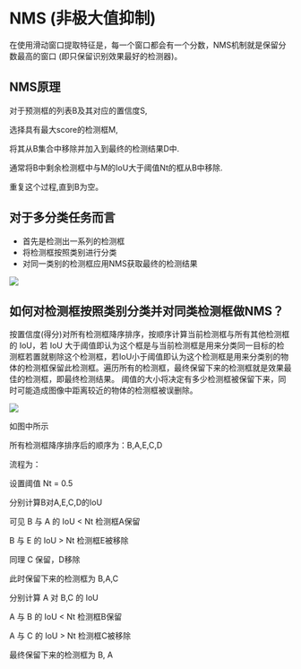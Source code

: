 # NMS (非极大值抑制)

在使用滑动窗口提取特征是，每一个窗口都会有一个分数，NMS机制就是保留分数最高的窗口 (即只保留识别效果最好的检测器)。



## NMS原理

对于预测框的列表B及其对应的置信度S,

选择具有最大score的检测框M,

将其从B集合中移除并加入到最终的检测结果D中.

通常将B中剩余检测框中与M的IoU大于阈值Nt的框从B中移除.

重复这个过程,直到B为空。



## 对于多分类任务而言

- 首先是检测出一系列的检测框
- 将检测框按照类别进行分类
- 对同一类别的检测框应用NMS获取最终的检测结果

<img src="https://github.com/FURYTAIL/Machine_Learning/blob/main/img/NMS%E6%B5%81%E7%A8%8B.png?raw=true"/>



## 如何对检测框按照类别分类并对同类检测框做NMS？

按置信度(得分)对所有检测框降序排序，按顺序计算当前检测框与所有其他检测框的 IoU，若 IoU 大于阈值即认为这个框是与当前检测框是用来分类同一目标的检测框若置就剔除这个检测框，若IoU小于阈值即认为这个检测框是用来分类别的物体的检测框保留此检测框。遍历所有的检测框，最终保留下来的检测框就是效果最佳的检测框，即最终检测结果。
阈值的大小将决定有多少检测框被保留下来，同时可能造成图像中距离较近的物体的检测框被误删除。

<img src="https://github.com/FURYTAIL/Machine_Learning/blob/main/img/NMS%E6%A3%80%E6%B5%8B%E6%A1%86%E5%88%86%E7%B1%BB.png?raw=true"/>

如图中所示

所有检测框降序排序后的顺序为：B,A,E,C,D

流程为：

设置阈值 Nt = 0.5

分别计算B对A,E,C,D的IoU

可见 B 与 A 的 IoU < Nt 检测框A保留

B 与 E 的 IoU > Nt 检测框E被移除

同理 C 保留，D移除

此时保留下来的检测框为 B,A,C

分别计算 A 对 B,C 的 IoU

A 与 B 的 IoU < Nt 检测框B保留

A 与 C 的 IoU > Nt 检测框C被移除

最终保留下来的检测框为 B, A
